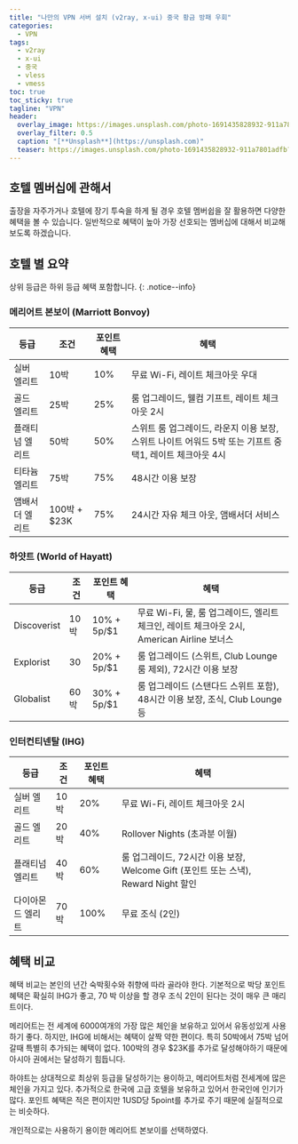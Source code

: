 ```yaml
---
title: "나만의 VPN 서버 설치 (v2ray, x-ui) 중국 황금 방패 우회"
categories:
  - VPN 
tags:
  - v2ray
  - x-ui
  - 중국
  - vless
  - vmess
toc: true
toc_sticky: true
tagline: "VPN"
header:
  overlay_image: https://images.unsplash.com/photo-1691435828932-911a7801adfb?ixlib=rb-4.0.3&ixid=M3wxMjA3fDB8MHxwaG90by1wYWdlfHx8fGVufDB8fHx8fA%3D%3D&auto=format&fit=crop&w=3132&q=80
  overlay_filter: 0.5
  caption: "[**Unsplash**](https://unsplash.com)"
  teaser: https://images.unsplash.com/photo-1691435828932-911a7801adfb?ixlib=rb-4.0.3&ixid=M3wxMjA3fDB8MHxwaG90by1wYWdlfHx8fGVufDB8fHx8fA%3D%3D&auto=format&fit=crop&w=3132&q=80
---
```


## 호텔 멤버십에 관해서

출장을 자주가거나 호텔에 장기 투숙을 하게 될 경우 호텔 멤버쉽을 잘 활용하면 다양한 혜택을 볼 수 있습니다. 
일반적으로 혜택이 높아 가장 선호되는 멤버십에 대해서 비교해보도록 하겠습니다. 

## 호텔 별 요약

상위 등급은 하위 등급 혜택 포함합니다.
{: .notice--info}

### 메리어트 본보이 (Marriott Bonvoy)


| 등급            | 조건 | 포인트 혜택 | 혜택                                                                                                     |
| --------------- | ---- | ----------- | -------------------------------------------------------------------------------------------------------- |
| 실버 엘리트     | 10박 | 10%         | 무료 Wi-Fi, 레이트 체크아웃 우대                                                                        |
| 골드 엘리트     | 25박 | 25%         | 룸 업그레이드, 웰컴 기프트, 레이트 체크아웃 2시                                                          |
| 플래티넘 엘리트 | 50박 | 50%         | 스위트 룸 업그레이드, 라운지 이용 보장, 스위트 나이트 어워드 5박 또는 기프트 중 택1, 레이트 체크아웃 4시 |
| 티타늄 엘리트   | 75박 | 75%         | 48시간 이용 보장                                                                                         |
| 앰배서더 엘리트 | 100박 + $23K  | 75%         | 24시간 자유 체크 아웃, 앰배서더 서비스                                                                   |


### 하얏트 (World of Hayatt)

| 등급        | 조건 | 포인트 혜택   | 혜택                                                                                        |
| ----------- | ---- | ------------- | ------------------------------------------------------------------------------------------- |
| Discoverist | 10박 | 10% + 5p/$1 | 무료 Wi-Fi, 물, 룸 업그레이드, 엘리트 체크인, 레이트 체크아웃 2시, American Airline 보너스 |
| Explorist   | 30   | 20% + 5p/$1 | 룸 업그레이드 (스위트, Club Lounge 룸 제외), 72시간 이용 보장                               |
| Globalist   | 60박 | 30% + 5p/$1 | 룸 업그레이드 (스탠다드 스위트 포함), 48시간 이용 보장, 조식, Club Lounge 등                |

### 인터컨티넨탈 (IHG)

| 등급              | 조건 | 포인트 혜택 | 혜택                                                             |
| ----------------- | ---- | ----------- | ---------------------------------------------------------------- |
| 실버 엘리트       | 10박 | 20%         | 무료  Wi-Fi, 레이트 체크아웃 2시                                 |
| 골드 엘리트       | 20박 | 40%         | Rollover Nights (초과분 이월)                                    |
| 플래티넘 엘리트   | 40박 | 60%         | 룸 업그레이드, 72시간 이용 보장, Welcome Gift (포인트 또는 스낵), Reward Night 할인 |
| 다이아몬드 엘리트 | 70박 | 100%        | 무료 조식 (2인)                                                  |

## 혜택 비교

혜택 비교는 본인의 년간 숙박횟수와 취향에 따라 골라야 한다. 
기본적으로 박당 포인트 혜택은 확실히 IHG가 좋고, 70 박 이상을 할 경우 조식 2인이 된다는 것이 매우 큰 매리트이다. 

메리어트는 전 세계에 6000여개의 가장 많은 체인을 보유하고 있어서 유동성있게 사용하기 좋다.
하지만, IHG에 비해서는 혜택이 살짝 약한 편이다. 
특히 50박에서 75박 넘어갈때 특별히 추가되는 혜택이 없다. 
100박의 경우 $23K를 추가로 달성해야하기 때문에 아시아 권에서는 달성하기 힘듭니다. 

하야트는 상대적으로 최상위 등급을 달성하기는 용이하고, 메리어트처럼 전세계에 많은 체인을 가지고 있다. 
추가적으로 한국에 고급 호텔을 보유하고 있어서 한국인에 인기가 많다. 
포인트 혜택은 적은 편이지만 1USD당 5point를 추가로 주기 때문에 실질적으로는 비슷하다. 

개인적으로는 사용하기 용이한 메리어트 본보이를 선택하였다. 
 


